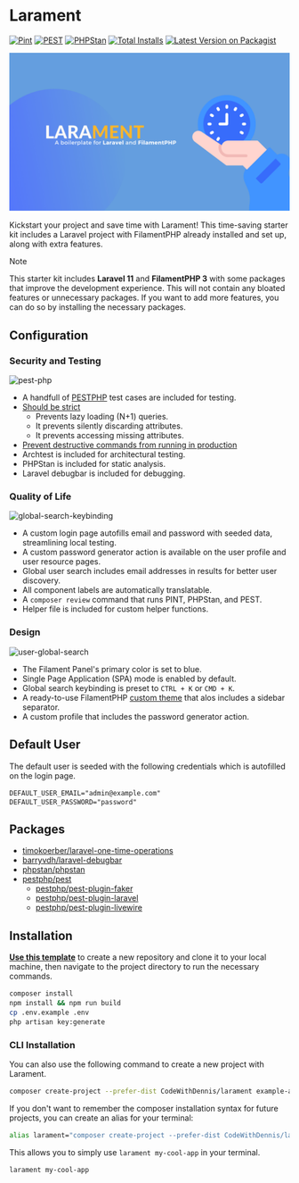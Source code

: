 # Larament

[![Pint](https://github.com/codewithdennis/larament/actions/workflows/pint.yml/badge.svg)](https://packagist.org/packages/codewithdennis/larament)
[![PEST](https://github.com/codewithdennis/larament/actions/workflows/pest.yml/badge.svg)](https://packagist.org/packages/codewithdennis/larament)
[![PHPStan](https://github.com/CodeWithDennis/larament/actions/workflows/phpstan.yml/badge.svg)](https://github.com/CodeWithDennis/larament/actions/workflows/phpstan.yml)
[![Total Installs](https://img.shields.io/packagist/dt/codewithdennis/larament.svg?style=flat-square)](https://packagist.org/packages/codewithdennis/larament)
[![Latest Version on Packagist](https://img.shields.io/packagist/v/codewithdennis/larament.svg?style=flat-square)](https://packagist.org/packages/codewithdennis/larament)

![larament](https://raw.githubusercontent.com/CodeWithDennis/larament/main/resources/images/larament.png)

Kickstart your project and save time with Larament! This time-saving starter kit includes a Laravel project with FilamentPHP already installed and set up, along with extra features.

> [!NOTE]
> This starter kit includes **Laravel 11** and **FilamentPHP 3** with some packages that improve the development experience. This will not contain any bloated features or unnecessary packages. If you want to add more features, you can do so by installing the necessary packages. 

## Configuration

### Security and Testing
![pest-php](https://raw.githubusercontent.com/CodeWithDennis/larament/main/resources/images/pest-php.png)
- A handfull of [PESTPHP](https://pestphp.com/docs/installation) test cases are included for testing.
- [Should be strict](https://laravel-news.com/shouldbestrict)
  - Prevents lazy loading (N+1) queries.
  - It prevents silently discarding attributes.
  - It prevents accessing missing attributes.
- [Prevent destructive commands from running in production](https://laravel-news.com/prevent-destructive-commands-from-running-in-laravel-11)
- Archtest is included for architectural testing.
- PHPStan is included for static analysis.
- Laravel debugbar is included for debugging.

### Quality of Life
![global-search-keybinding](https://raw.githubusercontent.com/CodeWithDennis/larament/main/resources/images/global-search-keybinding.jpg)
- A custom login page autofills email and password with seeded data, streamlining local testing.
- A custom password generator action is available on the user profile and user resource pages.
- Global user search includes email addresses in results for better user discovery.
- All component labels are automatically translatable.
- A `composer review` command that runs PINT, PHPStan, and PEST.
- Helper file is included for custom helper functions.

### Design
![user-global-search](https://raw.githubusercontent.com/CodeWithDennis/larament/main/resources/images/user-global-search.jpg)
- The Filament Panel's primary color is set to blue.
- Single Page Application (SPA) mode is enabled by default.
- Global search keybinding is preset to `CTRL + K` or `CMD + K`.
- A ready-to-use FilamentPHP [custom theme](https://filamentphp.com/docs/3.x/panels/themes#creating-a-custom-theme) that alos includes a sidebar separator.
- A custom profile that includes the password generator action.

## Default User
The default user is seeded with the following credentials which is autofilled on the login page.

```dotenv
DEFAULT_USER_EMAIL="admin@example.com"
DEFAULT_USER_PASSWORD="password"
```

## Packages

- [timokoerber/laravel-one-time-operations](https://github.com/TimoKoerber/laravel-one-time-operations)
- [barryvdh/laravel-debugbar](https://github.com/barryvdh/laravel-debugbar)
- [phpstan/phpstan](https://phpstan.org/user-guide/getting-started)
- [pestphp/pest](https://pestphp.com/docs/installation)
  - [pestphp/pest-plugin-faker](https://pestphp.com/docs/plugins#faker) 
  - [pestphp/pest-plugin-laravel](https://pestphp.com/docs/plugins#laravel)
  - [pestphp/pest-plugin-livewire](https://pestphp.com/docs/plugins#livewire)

## Installation

**[Use this template](https://github.com/new?template_name=larament&template_owner=CodeWithDennis)** to create a new repository and clone it to your local machine, then navigate to the project directory to run the necessary commands.

```bash
composer install
npm install && npm run build
cp .env.example .env
php artisan key:generate
```

###  CLI Installation

You can also use the following command to create a new project with Larament.

```bash
composer create-project --prefer-dist CodeWithDennis/larament example-app
```

If you don't want to remember the composer installation syntax for future projects, you can create an alias for your terminal:

```bash
alias larament="composer create-project --prefer-dist CodeWithDennis/larament my-cool-app"
```

This allows you to simply use `larament my-cool-app` in your terminal.

```bash
larament my-cool-app
```